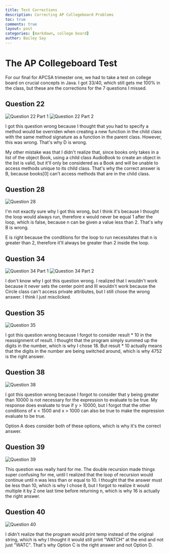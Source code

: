 ```yaml
---
title: Test Corrections
description: Correcting AP Collegeboard Problems
toc: true
comments: true
layout: post
categories: [markdown, college board]
author: Bailey Say
---
```


# The AP Collegeboard Test

For our final for APCSA trimester one, we had to take a test on college board on crucial concepts in Java.
I got 33/40, which still gets me 100% in the class, but these are the corrections for the 7 questions I missed.

## Question 22

![Question 22 Part 1]({{site.baseurl}}/images/q22p1.png)
![Question 22 Part 2]({{site.baseurl}}/images/q22p2.png)

I got this question wrong because I thought that you had to specify a method would be overriden when creating a 
new function in the child class with the same method signature as a function in the parent class. However, this
was wrong. That's why D is wrong.

My other mistake was that I didn't realize that, since books only takes in a list of the object Book, using a 
child class AudioBook to create an object in the list is valid, but it'll only be considered as a Book and will 
be unable to access methods unique to its child class. That's why the correct answer is B, because books[0] can't 
access methods that are in the child class.

## Question 28

![Question 28]({{site.baseurl}}/images/q28.png)

I'm not exactly sure why I got this wrong, but I think it's because I thought the loop would always run, therefore x would 
never be equal 1 after the loop, which is false, because n can be given a value less than 2. That's why B is wrong.

E is right because the conditions for the loop to run necessitates that n is greater than 2, therefore it'll always be greater 
than 2 inside the loop.

## Question 34

![Question 34 Part 1]({{site.baseurl}}/images/q34p1.png)
![Question 34 Part 2]({{site.baseurl}}/images/q34p2.png)

I don't know why I got this question wrong. I realized that I wouldn't work because it never sets the center point and III 
wouldn't work because the Circle class can't access private attributes, but I still chose the wrong answer. I think I just
misclicked.

## Question 35

![Question 35]({{site.baseurl}}/images/q35.png)

I got this question wrong because I forgot to consider result * 10 in the reassignment of result. I thought that the program 
simply summed up the digits in the number, which is why I chose 18. But result * 10 actually means that the digits in the 
number are being switched around, which is why 4752 is the right answer.

## Question 38

![Question 38]({{site.baseurl}}/images/q38.png)

I got this question wrong because I forgot to consider that y being greater than 10000 is not necessary for the expression 
to evaluate to be true. My response does evaluate to true if y > 10000, but I forgot that the other conditions of x < 1500 
and x > 1000 can also be true to make the expression evaluate to be true.

Option A does consider both of these options, which is why it's the correct answer.

## Question 39

![Question 39]({{site.baseurl}}/images/q39.png)

This question was really hard for me. The double recursion made things super confusing for me, until I realized that the loop 
of recursion would continue until n was less than or equal to 10. I thought that the answer must be less than 10, which is why 
I chose 8, but I forgot to realize it would multiple it by 2 one last time before returning n, which is why 16 is actually the 
right answer. 

## Question 40

![Question 40]({{site.baseurl}}/images/q40.png)

I didn't realize that the program would print temp instead of the original string, which is why I thought it would still print 
"WATCH" at the end and not just "WATC". That's why Option C is the right answer and not Option D.